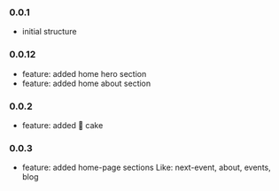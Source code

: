 ### 0.0.1

* initial structure


### 0.0.12

* feature: added home hero section
* feature: added home about section


### 0.0.2

* feature: added :birthday: cake


### 0.0.3

* feature: added home-page sections Like: next-event, about, events, blog
